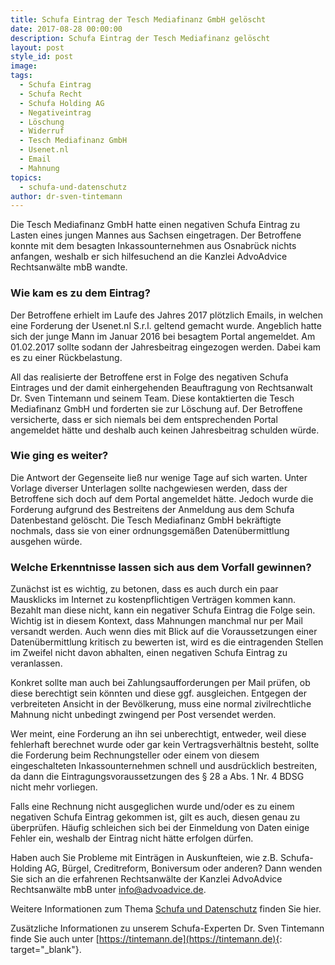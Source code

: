 ```yaml
---
title: Schufa Eintrag der Tesch Mediafinanz GmbH gelöscht
date: 2017-08-28 00:00:00
description: Schufa Eintrag der Tesch Mediafinanz gelöscht
layout: post
style_id: post
image:
tags:
  - Schufa Eintrag
  - Schufa Recht
  - Schufa Holding AG
  - Negativeintrag
  - Löschung
  - Widerruf
  - Tesch Mediafinanz GmbH
  - Usenet.nl
  - Email
  - Mahnung
topics:
  - schufa-und-datenschutz
author: dr-sven-tintemann
---
```

Die Tesch Mediafinanz GmbH hatte einen negativen Schufa Eintrag zu Lasten eines jungen Mannes aus Sachsen eingetragen. Der Betroffene konnte mit dem besagten Inkassounternehmen aus Osnabrück nichts anfangen, weshalb er sich hilfesuchend an die Kanzlei AdvoAdvice Rechtsanwälte mbB wandte.

### Wie kam es zu dem Eintrag?

Der Betroffene erhielt im Laufe des Jahres 2017 plötzlich Emails, in welchen eine Forderung der Usenet.nl S.r.l. geltend gemacht wurde. Angeblich hatte sich der junge Mann im Januar 2016 bei besagtem Portal angemeldet. Am 01.02.2017 sollte sodann der Jahresbeitrag eingezogen werden. Dabei kam es zu einer Rückbelastung.

All das realisierte der Betroffene erst in Folge des negativen Schufa Eintrages und der damit einhergehenden Beauftragung von Rechtsanwalt Dr. Sven Tintemann und seinem Team. Diese kontaktierten die Tesch Mediafinanz GmbH und forderten sie zur Löschung auf. Der Betroffene versicherte, dass er sich niemals bei dem entsprechenden Portal angemeldet hätte und deshalb auch keinen Jahresbeitrag schulden würde.

### Wie ging es weiter?

Die Antwort der Gegenseite ließ nur wenige Tage auf sich warten. Unter Vorlage diverser Unterlagen sollte nachgewiesen werden, dass der Betroffene sich doch auf dem Portal angemeldet hätte. Jedoch wurde die Forderung aufgrund des Bestreitens der Anmeldung aus dem Schufa Datenbestand gelöscht. Die Tesch Mediafinanz GmbH bekräftigte nochmals, dass sie von einer ordnungsgemäßen Datenübermittlung ausgehen würde.

### Welche Erkenntnisse lassen sich aus dem Vorfall gewinnen?

Zunächst ist es wichtig, zu betonen, dass es auch durch ein paar Mausklicks im Internet zu kostenpflichtigen Verträgen kommen kann. Bezahlt man diese nicht, kann ein negativer Schufa Eintrag die Folge sein. Wichtig ist in diesem Kontext, dass Mahnungen manchmal nur per Mail versandt werden. Auch wenn dies mit Blick auf die Voraussetzungen einer Datenübermittlung kritisch zu bewerten ist, wird es die eintragenden Stellen im Zweifel nicht davon abhalten, einen negativen Schufa Eintrag zu veranlassen.

Konkret sollte man auch bei Zahlungsaufforderungen per Mail prüfen, ob diese berechtigt sein könnten und diese ggf. ausgleichen. Entgegen der verbreiteten Ansicht in der Bevölkerung, muss eine normal zivilrechtliche Mahnung nicht unbedingt zwingend per Post versendet werden.

Wer meint, eine Forderung an ihn sei unberechtigt, entweder, weil diese fehlerhaft berechnet wurde oder gar kein Vertragsverhältnis besteht, sollte die Forderung beim Rechnungsteller oder einem von diesem eingeschalteten Inkassounternehmen schnell und ausdrücklich bestreiten, da dann die Eintragungsvoraussetzungen des § 28 a Abs. 1 Nr. 4 BDSG nicht mehr vorliegen.

Falls eine Rechnung nicht ausgeglichen wurde und/oder es zu einem negativen Schufa Eintrag gekommen ist, gilt es auch, diesen genau zu überprüfen. Häufig schleichen sich bei der Einmeldung von Daten einige Fehler ein, weshalb der Eintrag nicht hätte erfolgen dürfen.

Haben auch Sie Probleme mit Einträgen in Auskunfteien, wie z.B. Schufa-Holding AG, Bürgel, Creditreform, Boniversum oder anderen? Dann wenden Sie sich an die erfahrenen Rechtsanwälte der Kanzlei AdvoAdvice Rechtsanwälte mbB unter [info@advoadvice.de](mailto:info@advoadvice.de).

Weitere Informationen zum Thema [Schufa und Datenschutz](/themen/schufa-und-datenschutz/)&nbsp;finden Sie hier.&nbsp;

Zusätzliche Informationen zu unserem Schufa-Experten Dr. Sven Tintemann finde Sie auch unter [https://tintemann.de](https://tintemann.de){: target="_blank"}.
